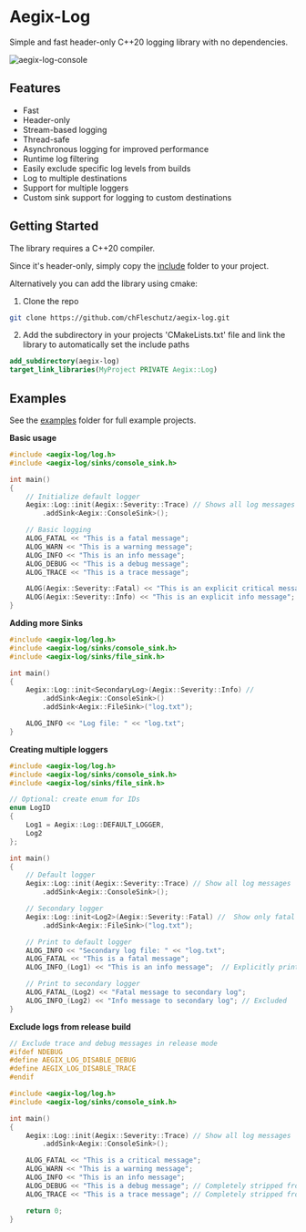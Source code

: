 # Aegix-Log

Simple and fast header-only C++20 logging library with no dependencies.

![aegix-log-console](https://github.com/user-attachments/assets/01104779-6d63-4e40-8967-43af0909aedf)

## Features

- Fast
- Header-only
- Stream-based logging
- Thread-safe
- Asynchronous logging for improved performance
- Runtime log filtering
- Easily exclude specific log levels from builds
- Log to multiple destinations
- Support for multiple loggers
- Custom sink support for logging to custom destinations 

## Getting Started

The library requires a C++20 compiler. 

Since it's header-only, simply copy the [include](include/) folder to your project.

Alternatively you can add the library using cmake:

1. Clone the repo
```bash
git clone https://github.com/chFleschutz/aegix-log.git
```
2. Add the subdirectory in your projects 'CMakeLists.txt' file and link the library to automatically set the include paths
```cmake
add_subdirectory(aegix-log)
target_link_libraries(MyProject PRIVATE Aegix::Log)
```

## Examples

See the [examples](examples/) folder for full example projects.

**Basic usage**

```cpp
#include <aegix-log/log.h>
#include <aegix-log/sinks/console_sink.h>

int main()
{
	// Initialize default logger
	Aegix::Log::init(Aegix::Severity::Trace) // Shows all log messages
		.addSink<Aegix::ConsoleSink>();

	// Basic logging
	ALOG_FATAL << "This is a fatal message";
	ALOG_WARN << "This is a warning message";
	ALOG_INFO << "This is an info message";
	ALOG_DEBUG << "This is a debug message";
	ALOG_TRACE << "This is a trace message";

	ALOG(Aegix::Severity::Fatal) << "This is an explicit critical message";
	ALOG(Aegix::Severity::Info) << "This is an explicit info message";
}
```

**Adding more Sinks**
```cpp
#include <aegix-log/log.h>
#include <aegix-log/sinks/console_sink.h>
#include <aegix-log/sinks/file_sink.h>

int main()
{
	Aegix::Log::init<SecondaryLog>(Aegix::Severity::Info) // 
		.addSink<Aegix::ConsoleSink>()
		.addSink<Aegix::FileSink>("log.txt");

	ALOG_INFO << "Log file: " << "log.txt";
}
```

**Creating multiple loggers**
```cpp
#include <aegix-log/log.h>
#include <aegix-log/sinks/console_sink.h>
#include <aegix-log/sinks/file_sink.h>

// Optional: create enum for IDs
enum LogID
{
	Log1 = Aegix::Log::DEFAULT_LOGGER,
	Log2
};

int main()
{
	// Default logger
	Aegix::Log::init(Aegix::Severity::Trace) // Show all log messages
		.addSink<Aegix::ConsoleSink>();

	// Secondary logger
	Aegix::Log::init<Log2>(Aegix::Severity::Fatal) //  Show only fatal messages
		.addSink<Aegix::FileSink>("log.txt");

	// Print to default logger
	ALOG_INFO << "Secondary log file: " << "log.txt";
	ALOG_FATAL << "This is a fatal message";
	ALOG_INFO_(Log1) << "This is an info message";  // Explicitly print to default logger

	// Print to secondary logger
	ALOG_FATAL_(Log2) << "Fatal message to secondary log";
	ALOG_INFO_(Log2) << "Info message to secondary log"; // Excluded
}
```

**Exclude logs from release build**
```cpp
// Exclude trace and debug messages in release mode
#ifdef NDEBUG
#define AEGIX_LOG_DISABLE_DEBUG
#define AEGIX_LOG_DISABLE_TRACE
#endif

#include <aegix-log/log.h>
#include <aegix-log/sinks/console_sink.h>

int main()
{
	Aegix::Log::init(Aegix::Severity::Trace) // Show all log messages
		.addSink<Aegix::ConsoleSink>();

	ALOG_FATAL << "This is a critical message";
	ALOG_WARN << "This is a warning message";
	ALOG_INFO << "This is an info message";
	ALOG_DEBUG << "This is a debug message"; // Completely stripped from release builds
	ALOG_TRACE << "This is a trace message"; // Completely stripped from release builds

	return 0;
}
```
